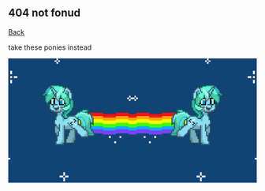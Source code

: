 ## 404 not fonud

[Back](https://linbei9487.github.io)

take these ponies instead
<br>

![Pony trot2](img/pony3.gif)
